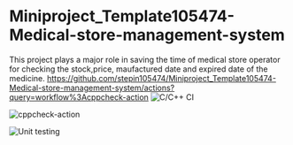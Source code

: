 # Miniproject_Template105474-Medical-store-management-system
This project plays a major role in saving the time of medical store operator for checking the stock,price, maufactured date and expired date of the medicine.
https://github.com/stepin105474/Miniproject_Template105474-Medical-store-management-system/actions?query=workflow%3Acppcheck-action
![C/C++ CI](https://github.com/deepaksahoocvr/104363_STEPin/workflows/C/C++%20CI/badge.svg)

![cppcheck-action](https://github.com/deepaksahoocvr/104363_STEPin/workflows/cppcheck-action/badge.svg)


![Unit testing](https://github.com/deepaksahoocvr/104363_STEPin/workflows/Unit%20testing/badge.svg)
